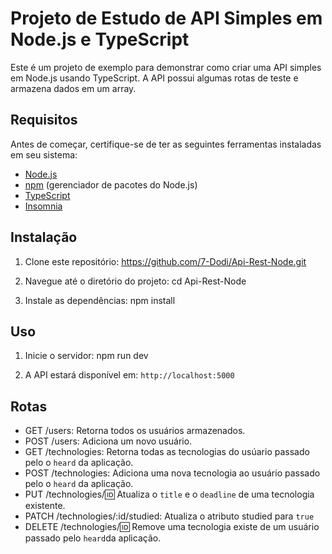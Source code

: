 
# Projeto de Estudo de API Simples em Node.js e TypeScript

Este é um projeto de exemplo para demonstrar como criar uma API simples em Node.js usando TypeScript. A API possui algumas rotas de teste e armazena dados em um array.

## Requisitos
Antes de começar, certifique-se de ter as seguintes ferramentas instaladas em seu sistema:

- [Node.js](https://nodejs.org/)
- [npm](https://www.npmjs.com/) (gerenciador de pacotes do Node.js)
- [TypeScript](https://www.typescriptlang.org/)
- [Insomnia](https://insomnia.rest/download)

## Instalação
1. Clone este repositório:
https://github.com/7-Dodi/Api-Rest-Node.git

2. Navegue até o diretório do projeto:
cd Api-Rest-Node

3. Instale as dependências:
npm install

## Uso
1. Inicie o servidor:
npm run dev

2. A API estará disponível em: `http://localhost:5000`

## Rotas

- GET /users: Retorna todos os usuários armazenados.
- POST /users: Adiciona um novo usuário.
- GET /technologies: Retorna todas as tecnologias do usúario passado pelo o `heard` da aplicação.
- POST /technologies: Adiciona uma nova tecnologia ao usuário passado pelo o `heard` da aplicação.
- PUT /technologies/:id: Atualiza o `title` e o `deadline` de uma tecnologia existente.
- PATCH /technologies/:id/studied: Atualiza o atributo studied para `true`
- DELETE /technologies/:id: Remove uma tecnologia existe de um usuário passado pelo `heard`da aplicação.
